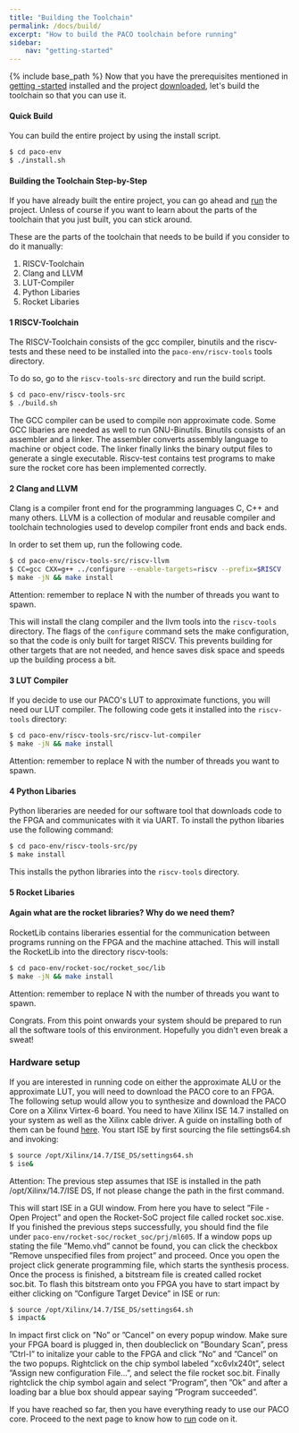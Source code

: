 ```yaml
---
title: "Building the Toolchain"
permalink: /docs/build/
excerpt: "How to build the PACO toolchain before running"
sidebar:
    nav: "getting-started"
---
```


{% include base_path %}
Now that you have the prerequisites mentioned in [getting -started](https://paco-cpu.github.io/paco-cpu/docs/getting-started/) installed and the project [downloaded](https://paco-cpu.github.io/paco-cpu/docs/download/), let's build the toolchain so that
you can use it.

#### Quick Build

You can build the entire project by using the install script.

```bash
$ cd paco-env
$ ./install.sh
```

#### Building the Toolchain Step-by-Step

If you have already built the entire project, you can go ahead and [run](https://paco-cpu.github.io/paco-cpu/docs/run/) the project. Unless of course if you want to learn about the parts of the toolchain that you just built, you can stick around. 

These are the parts of the toolchain that needs to be build if you consider to do it manually:

1. RISCV-Toolchain
2. Clang and LLVM
3. LUT-Compiler
4. Python Libaries
5. Rocket Libaries

#### 1 RISCV-Toolchain

The RISCV-Toolchain consists of the gcc compiler, binutils and the riscv-tests and these
need to be installed into the `paco-env/riscv-tools` tools directory.

To do so, go to the `riscv-tools-src` directory and run the build script.  

```bash
$ cd paco-env/riscv-tools-src
$ ./build.sh
```  

The GCC compiler can be used to compile non approximate code. Some GCC libaries are needed as well to run GNU-Binutils. Binutils consists of an assembler and a linker. The assembler converts assembly language to machine or object code. The linker finally links the binary output files to generate a single executable. Riscv-test contains test programs to make sure the rocket core has been implemented correctly. 

#### 2 Clang and LLVM

Clang is a compiler front end for the programming languages C, C++ and many others. LLVM is a collection of modular and reusable compiler and toolchain technologies used to develop compiler front ends and back ends. 

In order to set them up, run the following code.   

```bash
$ cd paco-env/riscv-tools-src/riscv-llvm
$ CC=gcc CXX=g++ ../configure --enable-targets=riscv --prefix=$RISCV
$ make -jN && make install
```  
Attention: remember to replace N with the number of threads you want to spawn.

This will install the clang compiler and the llvm tools into the `riscv-tools` directory.
The flags of the `configure` command sets the make configuration, so that the code is only built for target RISCV. This prevents building for other targets that are not needed, and hence saves disk space and speeds up the building process a bit.

#### 3 LUT Compiler
If you decide to use our PACO's LUT to approximate functions, you will need our LUT compiler. The following code gets it installed into the `riscv-tools` directory:  

```bash
$ cd paco-env/riscv-tools-src/riscv-lut-compiler
$ make -jN && make install
```  
Attention: remember to replace N with the number of threads you want to spawn.

#### 4 Python Libaries

Python liberaries are needed for our software tool that downloads code to the FPGA and communicates with it via UART. To install the python libaries use the following command:

```bash
$ cd paco-env/riscv-tools-src/py
$ make install
```
This installs the python libraries into the `riscv-tools` directory.

#### 5 Rocket Libaries

#### Again what are the rocket libraries? Why do we need them?

RocketLib contains liberaries essential for the communication between programs running on the FPGA and the machine attached. This will install the RocketLib into the directory riscv-tools:

```bash
$ cd paco-env/rocket-soc/rocket_soc/lib
$ make -jN && make install
```  
Attention: remember to replace N with the number of threads you want to spawn.  

Congrats. From this point onwards your system should be prepared to run all the software tools of this
environment. Hopefully you didn't even break a sweat!

### Hardware setup

If you are interested in running code on either the approximate ALU or the approximate LUT, you will need to download the PACO core to an FPGA. The following setup would allow you to synthesize and download the PACO Core on a Xilinx Virtex-6 board. You need to have Xilinx ISE 14.7 installed on your system as well as the Xilinx cable driver. A guide on installing both of them can be found [here](http://www.george-smart.co.uk/wiki/Xilinx_JTAG_Linux). You start ISE by first sourcing the file settings64.sh and invoking:

```bash
$ source /opt/Xilinx/14.7/ISE_DS/settings64.sh
$ ise&
```  

Attention: The previous step assumes that ISE is installed in the path /opt/Xilinx/14.7/ISE DS, If not please change the path in the first command.

This will start ISE in a GUI window. From here you have to select ”File - Open
Project” and open the Rocket-SoC project file called rocket soc.xise. If you finished the previous steps successfully, you should find the file under `paco-env/rocket-soc/rocket_soc/prj/ml605`. If a window pops
up stating the file ”Memo.vhd” cannot be found, you can click the checkbox ”Remove
unspecified files from project” and proceed. Once you open the project click generate
programming file, which starts the synthesis process. Once the process is finished, a
bitstream file is created called rocket soc.bit.
To flash this bitstream onto you FPGA you have to start impact by either clicking on
”Configure Target Device” in ISE or run:

```bash
$ source /opt/Xilinx/14.7/ISE_DS/settings64.sh
$ impact&
```

In impact first click on ”No” or ”Cancel” on every popup window. Make sure your FPGA board is plugged in, then doubleclick on
”Boundary Scan”, press ”Ctrl-I” to initalize your cable to the FPGA and click ”No” and
”Cancel” on the two popups. Rightclick on the chip symbol labeled ”xc6vlx240t”, select
”Assign new configuration File...”, and select the file rocket soc.bit. Finally rightclick
the chip symbol again and select ”Program”, then ”Ok” and after a loading bar a blue
box should appear saying ”Program succeeded”.

If you have reached so far, then you have everything ready to use our PACO core. Proceed to the next page to know how to [run](https://paco-cpu.github.io/paco-cpu/docs/run/) code on it.

